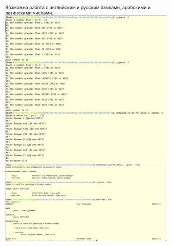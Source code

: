 Возможна работа с английским и русским языками, арабскими и латинскими числами.
![examples](examples.png "Примеры")
![help-man](help-man.png "help и man")
